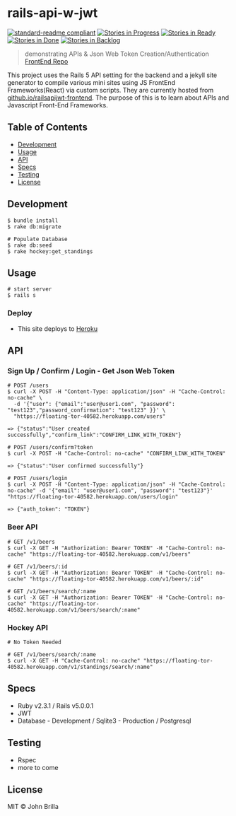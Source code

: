 # rails-api-w-jwt

[![standard-readme compliant](https://img.shields.io/badge/standard--readme-OK-green.svg?style=flat-square)](https://github.com/RichardLitt/standard-readme)
[![Stories in Progress](https://badge.waffle.io/jbcool17/railsapijwt.svg?label=In%20Progress&title=In%20Progress)](http://waffle.io/jbcool17/railsapijwt)
[![Stories in Ready](https://badge.waffle.io/jbcool17/railsapijwt.svg?label=ready&title=Ready)](http://waffle.io/jbcool17/railsapijwt)
[![Stories in Done](https://badge.waffle.io/jbcool17/railsapijwt.svg?label=done&title=Done)](http://waffle.io/jbcool17/railsapijwt)
[![Stories in Backlog](https://badge.waffle.io/jbcool17/railsapijwt.svg?label=backlog&title=backlog)](http://waffle.io/jbcool17/railsapijwt)

> demonstrating APIs &amp; Json Web Token Creation/Authentication
> [FrontEnd Repo](https://github.com/jbcool17/railsapijwt-frontend)

This project uses the Rails 5 API setting for the backend and a jekyll site generator to compile various mini sites using JS FrontEnd Frameworks(React) via custom scripts. They are currently hosted from [github.io/railsapijwt-frontend](https://jbcool17.github.io/railsapijwt-frontend/). The purpose of this is to learn about APIs and Javascript Front-End Frameworks.

## Table of Contents

- [Development](#development)
- [Usage](#usage)
- [API](#api)
- [Specs](#specs)
- [Testing](#testing)
- [License](#license)

## Development
```
$ bundle install
$ rake db:migrate

# Populate Database
$ rake db:seed
$ rake hockey:get_standings
```

## Usage
```
# start server
$ rails s
```
### Deploy
- This site deploys to [Heroku](https://floating-tor-40582.herokuapp.com/)

## API

### Sign Up / Confirm / Login - Get Json Web Token
```
# POST /users
$ curl -X POST -H "Content-Type: application/json" -H "Cache-Control: no-cache" \
  -d '{"user": {"email":"user@user1.com", "password": "test123","password_confirmation": "test123" }}' \
  "https://floating-tor-40582.herokuapp.com/users"

=> {"status":"User created successfully","confirm_link":"CONFIRM_LINK_WITH_TOKEN"}

# POST /users/confirm?token
$ curl -X POST -H "Cache-Control: no-cache" "CONFIRM_LINK_WITH_TOKEN"

=> {"status":"User confirmed successfully"}

# POST /users/login
$ curl -X POST -H "Content-Type: application/json" -H "Cache-Control: no-cache" -d '{"email": "user@user1.com", "password": "test123"}' "https://floating-tor-40582.herokuapp.com/users/login"

=> {"auth_token": "TOKEN"}
```

### Beer API
```
# GET /v1/beers
$ curl -X GET -H "Authorization: Bearer TOKEN" -H "Cache-Control: no-cache" "https://floating-tor-40582.herokuapp.com/v1/beers"

# GET /v1/beers/:id
$ curl -X GET -H "Authorization: Bearer TOKEN" -H "Cache-Control: no-cache" "https://floating-tor-40582.herokuapp.com/v1/beers/:id"

# GET /v1/beers/search/:name
$ curl -X GET -H "Authorization: Bearer TOKEN" -H "Cache-Control: no-cache" "https://floating-tor-40582.herokuapp.com/v1/beers/search/:name"
```

### Hockey API
```
# No Token Needed

# GET /v1/beers/search/:name
$ curl -X GET -H "Cache-Control: no-cache" "https://floating-tor-40582.herokuapp.com/v1/standings/search/:name"
```

## Specs
- Ruby v2.3.1 / Rails v5.0.0.1
- JWT
- Database - Development / Sqlite3 - Production / Postgresql

## Testing
- Rspec
- more to come

## License

MIT © John Brilla
